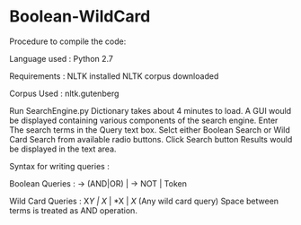 # Boolean-WildCard
Procedure to compile the code:

Language used 	: Python 2.7

Requirements 	: NLTK installed
	          NLTK corpus downloaded

Corpus Used	: nltk.gutenberg


Run SearchEngine.py
Dictionary takes about 4 minutes to load.
A GUI would be displayed containing various components of the search engine.
Enter The search terms in the Query text box.
Selct either Boolean Search or Wild Card Search from available radio buttons.
Click Search button
Results would be displayed in the text area.

Syntax for writing queries :

Boolean Queries	  : <Query> -> <A> (AND|OR) <Query> | <A>
		        <A> -> NOT <A> | Token

Wild Card Queries : X*Y | X* | *X | *X* (Any wild card query)
		    Space between terms is treated as AND operation.
